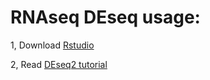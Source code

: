 # RNAseq DEseq usage:
  
  1, Download [Rstudio](https://www.rstudio.com/)
  
  2, Read [DEseq2 tutorial](https://www.bioconductor.org/packages/devel/bioc/vignettes/DESeq2/inst/doc/DESeq2.pdf)
  

